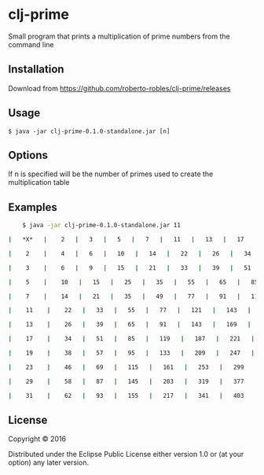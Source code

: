 # clj-prime

Small program that prints a multiplication of prime numbers from the command line

## Installation

Download from https://github.com/roberto-robles/clj-prime/releases

## Usage

    $ java -jar clj-prime-0.1.0-standalone.jar [n]

## Options
If n is specified will be the number of primes used to create the multiplication table


## Examples
```bash
    $ java -jar clj-prime-0.1.0-standalone.jar 11

|   *X*   |    2   |   3   |   5   |   7   |   11   |   13   |   17   |   19   |   23   |   29   |   31    |

|    2    |    4   |   6   |   10   |   14   |   22   |   26   |   34   |   38   |   46   |   58   |   62    |

|    3    |    6   |   9   |   15   |   21   |   33   |   39   |   51   |   57   |   69   |   87   |   93    |

|    5    |    10   |   15   |   25   |   35   |   55   |   65   |   85   |   95   |   115   |   145   |   155    |

|    7    |    14   |   21   |   35   |   49   |   77   |   91   |   119   |   133   |   161   |   203   |   217    |

|    11    |    22   |   33   |   55   |   77   |   121   |   143   |   187   |   209   |   253   |   319   |   341    |

|    13    |    26   |   39   |   65   |   91   |   143   |   169   |   221   |   247   |   299   |   377   |   403    |

|    17    |    34   |   51   |   85   |   119   |   187   |   221   |   289   |   323   |   391   |   493   |   527    |

|    19    |    38   |   57   |   95   |   133   |   209   |   247   |   323   |   361   |   437   |   551   |   589    |

|    23    |    46   |   69   |   115   |   161   |   253   |   299   |   391   |   437   |   529   |   667   |   713    |

|    29    |    58   |   87   |   145   |   203   |   319   |   377   |   493   |   551   |   667   |   841   |   899    |

|    31    |    62   |   93   |   155   |   217   |   341   |   403   |   527   |   589   |   713   |   899   |   961    |
```
## License

Copyright © 2016 

Distributed under the Eclipse Public License either version 1.0 or (at
your option) any later version.
